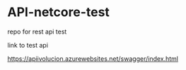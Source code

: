 # API-netcore-test
repo for rest api test

link to test api 

https://apiivolucion.azurewebsites.net/swagger/index.html
